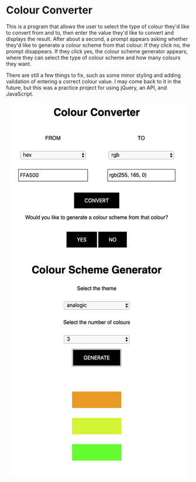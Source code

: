 # Colour Converter
This is a program that allows the user to select the type of colour they'd like to convert from and to, then enter the value they'd like to convert and displays the result. After about a second, a prompt appears asking whether they'd like to generate a colour scheme from that colour. If they click no, the prompt disappears. If they click yes, the colour scheme generator appears, where they can select the type of colour scheme and how many colours they want. 

There are still a few things to fix, such as some minor styling and adding validation of entering a correct colour value. I may come back to it in the future, but this was a practice project for using jQuery, an API, and JavaScript.
<p align="center">
<img alt="Screenshot of the Colour Converter" src="https://github.com/joanncholland/colour-converter/blob/master/screenshot.png">
</p>
